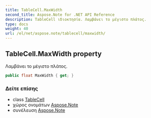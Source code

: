 ```yaml
---
title: TableCell.MaxWidth
second_title: Aspose.Note for .NET API Reference
description: TableCell ιδιοκτησία. Λαμβάνει το μέγιστο πλάτος.
type: docs
weight: 40
url: /el/net/aspose.note/tablecell/maxwidth/
---
```

## TableCell.MaxWidth property

Λαμβάνει το μέγιστο πλάτος.

```csharp
public float MaxWidth { get; }
```

### Δείτε επίσης

* class [TableCell](../)
* χώρος ονομάτων [Aspose.Note](../../tablecell/)
* συνέλευση [Aspose.Note](../../../)



